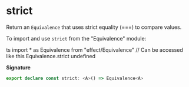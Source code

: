 # strict

Return an `Equivalence` that uses strict equality (===) to compare values.

To import and use `strict` from the "Equivalence" module:

ts
import \* as Equivalence from "effect/Equivalence"
// Can be accessed like this
Equivalence.strict
undefined

**Signature**

```ts
export declare const strict: <A>() => Equivalence<A>
```
